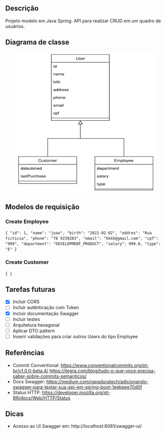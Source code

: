 ## Descrição
Projeto modelo em Java Spring. API para realizar CRUD em um quadro de usuários.  

## Diagrama de classe
<div align="center">
<img src="https://raw.githubusercontent.com/wlfoj/images/main/crudUsers/diagram_class1.svg?token=GHSAT0AAAAAAB4G5M7SP63LDODDDM6O53NMY5KC7DQ" width="440" height="440"/>
</div>

## Modelos de requisição

### Create Employee
``
{
"id": 1,
"name": "joao",
"birth": "2022-02-02",
"addres": "Rua ficticia",
"phone": "78 9239283",
"email": "kkkk@gmail.com",
"cpf": "999",
"department": "DEVELOPMENT_PRODUCT",
"salary": 999.0,
"type": "E"
}
``

### Create Customer

``
{
}
``

## Tarefas futuras
- [x] Incluir CORS
- [ ] Incluir autênticação com Token
- [x] Incluir documentação Swagger
- [ ] Incluir testes
- [ ] Arquitetura hexagonal
- [ ] Aplicar DTO pattern
- [ ] Inserir validações para criar outros Users do tipo Employee

## Referências
- Commit Conventional: https://www.conventionalcommits.org/pt-br/v1.0.0-beta.4/     https://ilegra.com/blog/tudo-o-que-voce-precisa-saber-sobre-commits-semanticos/
- Docs Swagger: https://medium.com/rapaduratech/adicionando-swagger-para-testar-sua-api-em-spring-boot-1eebeee70d0f
- Status HTTP: https://developer.mozilla.org/pt-BR/docs/Web/HTTP/Status

## Dicas
- Acesso ao UI Swagger em: http://localhost:8081/swagger-ui/

